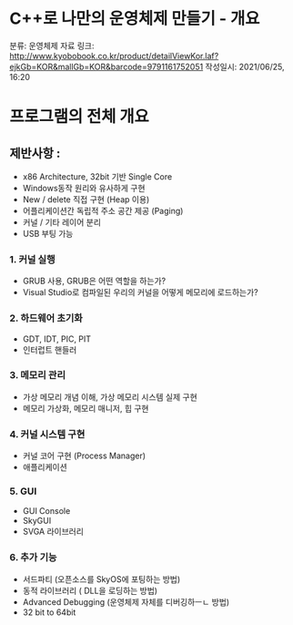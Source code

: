 # C++로 나만의 운영체제 만들기 - 개요

분류: 운영체제
자료 링크: http://www.kyobobook.co.kr/product/detailViewKor.laf?ejkGb=KOR&mallGb=KOR&barcode=9791161752051
작성일시: 2021/06/25, 16:20

# 프로그램의 전체 개요

## 제반사항 :

- x86 Architecture, 32bit 기반 Single Core
- Windows동작 원리와 유사하게 구현
- New / delete 직접 구현 (Heap 이용)
- 어플리케이션간 독립적 주소 공간 제공 (Paging)
- 커널 / 기타 레이어 분리
- USB 부팅 가능

### 1. 커널 실행

- GRUB 사용, GRUB은 어떤 역할을 하는가?
- Visual Studio로 컴파일된 우리의 커널을 어떻게 메모리에 로드하는가?

### 2. 하드웨어 초기화

- GDT, IDT, PIC, PIT
- 인터럽트 핸들러

### 3. 메모리 관리

- 가상 메모리 개념 이해, 가상 메모리 시스템 실제 구현
- 메모리 가상화, 메모리 매니저, 힙 구현

### 4. 커널 시스템 구현

- 커널 코어 구현 (Process Manager)
- 애플리케이션

### 5. GUI

- GUI Console
- SkyGUI
- SVGA 라이브러리

### 6. 추가 기능

- 서드파티 (오픈소스를 SkyOS에 포팅하는 방법)
- 동적 라이브러리 ( DLL을 로딩하는 방법)
- Advanced Debugging (운영체제 자체를 디버깅하ㅡㄴ 방법)
- 32 bit to 64bit